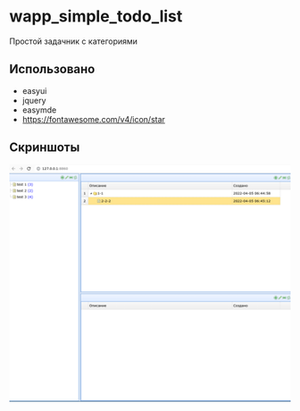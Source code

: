 # wapp_simple_todo_list

Простой задачник с категориями

## Использовано

- easyui
- jquery
- easymde
- https://fontawesome.com/v4/icon/star

## Скриншоты

![](/screenshots/screenshot_01.png)